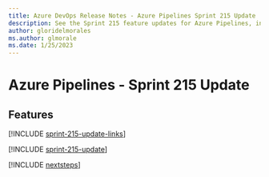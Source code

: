 ```yaml
---
title: Azure DevOps Release Notes - Azure Pipelines Sprint 215 Update
description: See the Sprint 215 feature updates for Azure Pipelines, including next steps.
author: gloridelmorales
ms.author: glmorale
ms.date: 1/25/2023
---
```


# Azure Pipelines - Sprint 215 Update

## Features

[!INCLUDE [sprint-215-update-links](../includes/pipelines/sprint-215-update-links.md)]

[!INCLUDE [sprint-215-update](../includes/pipelines/sprint-215-update.md)]

[!INCLUDE [nextsteps](../includes/nextsteps.md)]